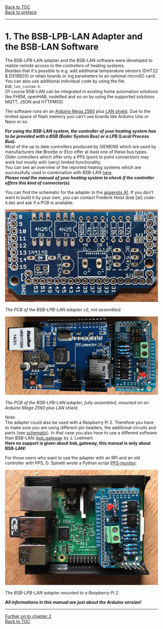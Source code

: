 [Back to TOC](toc.md)  
[Back to preface](index.md)    
    
---
# 1. The BSB-LPB-LAN Adapter and the BSB-LAN Software   
   
The BSB-LPB-LAN adapter and the BSB-LAN software were developed to realize remote access to the controllers of heating systems.  
Besides that it's possible to e.g. add additional temperature sensors (DHT22 & DS18B20) or relais boards or log parameters to an optional microSD card.  
You can also use additional individual code by using the file `BSB_lan_custom.h`.  
Of course BSB-LAN can be integrated in existing home automation solutions like FHEM, openHAB, nodeRed and so on by using the supported solutions MQTT, JSON and HTTPMOD.  
   
The software runs on an [Arduino Mega 2560](chap12.md#121-the-arduino-mega-2560) plus [LAN shield](chap12.md#122-the-lan-shield). Due to the limited space of flash memory yuo can't use boards like Arduino Uno or Nano or so.  

***For using the BSB-LAN system, the controller of your heating system has to be provided with a BSB (Boiler System Bus) or a LPB (Local Process Bus).***  
Most of the up to date controllers produced by SIEMENS which are used by manufacturers like Broetje or Elco offer at least one of these bus types.  
Older controllers which offer only a PPS (point to point connection) may work but mostly with (very) limited functionality.  
You can see an overview of the reported heating systems which are successfully used in combination with BSB-LAN [here](chap03.md#31-successfully-tested-heating-systems).  
***Please read the manual of your heating system to check if the controller offers this kind of connector(s).***  
  
You can find the schematic for the adapter in the [appendix A1](appendix_a1.md). If you don't want to build it by your own, you can contact Frederik Holst (bsb [at] code-it.de) and ask if a PCB is available.  

<img src="https://raw.githubusercontent.com/1coderookie/BSB-LPB-LAN_EN/master/docs/pics/bsb-platine-unbestueckt.jpeg">

*The PCB of the BSB-LPB-LAN adapter v2, not assembled.*  
    
<img src="https://raw.githubusercontent.com/1coderookie/BSB-LPB-LAN_EN/master/docs/pics/bsb-adapter-komplett-ardu.jpeg">
    
*The PCB of the BSB-LPB-LAN adapter, fully assembled, mounted on an Arduino Mega 2560 plus LAN shield.*  
   

*Note:*  
The adapter could also be used with a Raspberry Pi 2. Therefore you have to make sure you are using different pin headers, the additional circuits and parts (see [schematic](appendix_a1.md)). In that case you also have to use a different software than BSB-LAN: [bsb_gateway](https://github.com/loehnertj/bsbgateway) by J. Loehnert.  
**Here no support is given about bsb_gateway, this manual is only about BSB-LAN!**  

For those users who want to use the adapter with an RPi and an old controller with PPS, D. Spinelli wrote a Python script [PPS-monitor](https://github.com/dspinellis/PPS-monitor).  

<img src="https://raw.githubusercontent.com/1coderookie/BSB-LPB-LAN_EN/master/docs/pics/bsb-adapter-komplett-rpi.jpeg">  
    
*The BSB-LPB-LAN adapter mounted to a Raspberry Pi 2.*  
   
***All informations in this manual are just about the Arduino version!***

---  
   
[Further on to chapter 2](chap02.md)      
[Back to TOC](toc.md)   
